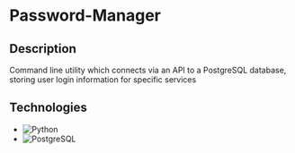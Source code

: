 # Password-Manager

## Description
Command line utility which connects via an API to a PostgreSQL database, storing user login information for specific services

## Technologies
- <img alt="Python" src="https://img.shields.io/badge/python%20-%2314354C.svg?&style=for-the-badge&logo=python&logoColor=white"/>
- <img alt="PostgreSQL" src="https://img.shields.io/badge/[postgresql%20-%2314354C.svg?&style=for-the-badge&logo=postgresql&logoColor=white"/>
